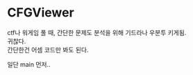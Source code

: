 # CFGViewer

ctf나 워게임 풀 때, 간단한 문제도 분석을 위해 기드라나 우분투 키게됨.  
귀찮다.  
간단한건 어셈 코드만 봐도 된다.  

일단 main 먼저..
